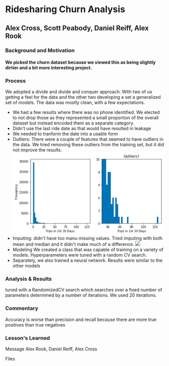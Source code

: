 # Ridesharing Churn Analysis
## Alex Cross, Scott Peabody, Daniel Reiff, Alex Rook
### Background and Motivation
#### We picked the churn dataset because we viewed this as being slightly dirtier and a bit more interesting project.
### Process
We adopted a divide and divide and conquer approach. With two of us getting a feel for the data and the other two developing a set a generalized set of models.
The data was mostly clean, with a few expectations.
- We had a few results where there was no phone identified. We elected to not drop those as they represented a small proportion of the overall dataset but instead encoded them as a separate category.
- Didn't use the last ride date as that would have resulted in leakage
- We needed to tranform the date into a usable form
- Outliers: There were a couple of features that seemed to have outliers in the data. We tried removing these outliers from the training set, but it did not improve the results.
![outliers](images/Outliers_Freq.png)
- Imputing: didn't have too manu missing values. Tried imputing with both mean and median and it didn't make much of a difference.
![](Imputing_Missing_values.png)
- Modeling We created a class that was capable of training on a variety of models. Hyperparameters were tuned with a random CV search.
- Separately, we also trained a neural network. Results were similar to the other models
### Analysis & Results
tuned with a RandomizedCV search which searches over a fixed number of parameters determined by a number of iterations. We used 20 iterations.
### Commentary
Accuracy is worse than precision and recall because there are more true positives than true negatives
### Lesson's Learned





Message Alex Rook, Daniel Reiff, Alex Cross



Files

